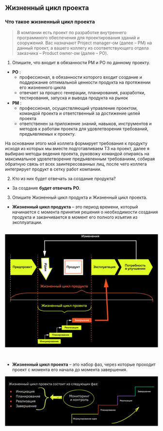 ## Жизненный цикл проекта
### Что такое жизненный цикл проекта

>В компании есть проект по разработке внутреннего программного обеспечения для проектирования зданий и сооружений. 
>Вас назначают Project manager-ом (далее – PM) на данный проект, а вашего коллегу из соответствующего отдела заказчика – Product owner-ом (далее – PO).

1. Опишите, что входит в обязанности PM и PO по данному проекту.
- **PO** :
    - профессионал, в обязанности которого входит создание
и поддержание оптимальной ценности продукта на протяжении
его жизненного цикла
    - отвечает за процесс генерации, планирования, разработки, тестирования,
запуска и вывода продукта на рынок
- **PM** :
    - профессионал, осуществляющий управление проектом, командой проекта
и ответственный за достижение целей проекта
    - ответственен за приложение знаний, навыков, инструментов и методов к работам проекта
для удовлетворения требований, предъявляемых к проекту.

На основании этого мой коллега формирует требования к продукту исходя из которых мы вместе подготавливаем ТЗ на проект, далее я выбираю методы ведения проекта, руковожу командой опираясь на максимальное удовлетворение предъявленным требованиям, собирая обратную связь от всех заинтересованных лиц, после чего коллега интегрирует продукт в сетку работ компании.

2. Кто из них будет отвечать за создание продукта?
- За создание **будет отвечать PO**.
3. Опишите Жизненный цикл продукта и Жизненный цикл проекта.
- **Жизненный цикл продукта** – это период времени, который начинается с момента принятия решения о необходимости
создания продукта и заканчивается в момент его полного изъятия из эксплуатации.</br></br>
<p align="center"><img src ="plc.png" /></p></br>

- **Жизненный цикл проекта** – это набор фаз, через которые проходит проект с момента
его начала до момента завершения.
<p align="center"><img src ="prlc.png" /></p></br>